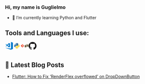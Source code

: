 ### Hi, my name is Guglielmo
- 🌱 I’m currently learning Python and Flutter

## Tools and Languages I use:
<img align="left" alt="Visual Studio Code" width="26px" src="https://raw.githubusercontent.com/github/explore/80688e429a7d4ef2fca1e82350fe8e3517d3494d/topics/visual-studio-code/visual-studio-code.png" />
<img align="left" alt="Python" width="26px" src="https://raw.githubusercontent.com/github/explore/80688e429a7d4ef2fca1e82350fe8e3517d3494d/topics/python/python.png" />
<img align="left" alt="Git" width="26px" src="https://raw.githubusercontent.com/github/explore/80688e429a7d4ef2fca1e82350fe8e3517d3494d/topics/git/git.png" />
<img align="left" alt="GitHub" width="26px" src="https://raw.githubusercontent.com/github/explore/78df643247d429f6cc873026c0622819ad797942/topics/github/github.png" />

<br />
<br />

## 📕 Latest Blog Posts
<!-- BLOG-POST-LIST:START -->
- [Flutter: How to Fix ‘RenderFlex overflowed’ on DropDownButton](https://guglielmo-bergatto.medium.com/flutter-how-to-fix-renderflex-overflowed-on-dropdownbutton-93bbe230923e?source=rss-be804c050643------2)
<!-- BLOG-POST-LIST:END -->

